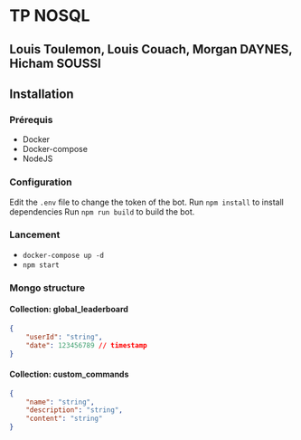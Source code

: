 # TP NOSQL
## Louis Toulemon, Louis Couach, Morgan DAYNES, Hicham SOUSSI

## Installation

### Prérequis

- Docker
- Docker-compose
- NodeJS

### Configuration

Edit the `.env` file to change the token of the bot.
Run `npm install` to install dependencies
Run `npm run build` to build the bot.


### Lancement

- `docker-compose up -d`
- `npm start`


### Mongo structure
#### Collection: global_leaderboard
```json
{
    "userId": "string",
    "date": 123456789 // timestamp
}
```
#### Collection: custom_commands
```json
{
    "name": "string",
    "description": "string",
    "content": "string"
}
```